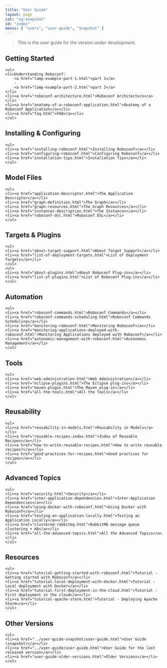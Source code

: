 ```yaml
---
title: "User Guide"
layout: page
cat: "ug-snapshot"
id: "index"
menus: [ "users", "user-guide", "Snapshot" ]
---
```


<!-- 
	We use HTML syntax in this page because we need CSS classes for floating.
	Markdown does not support it.
 -->

> This is the user guide for the version under development.


<div class="floated">
	<h2>Getting Started</h2>

	<ul>
	<li>Understanding Roboconf: 
		<a href="lamp-example-part-1.html">part 1</a>
		-
		<a href="lamp-example-part-2.html">part 2</a>
	</li>
	<li><a href="roboconf-architecture.html">Roboconf Architecture</a></li>
	<li><a href="anatomy-of-a-roboconf-application.html">Anatomy of a Roboconf Application</a></li>
	<li><a href="faq.html">FAQ</a></li>
	</ul>
</div>

<div class="floated">
	<h2>Installing &amp; Configuring</h2>

	<ul>
	<li><a href="installing-roboconf.html">Installing Roboconf</a></li>
	<li><a href="configuring-roboconf.html">Configuring Roboconf</a></li>
	<li><a href="installation-tips.html">Installation Tips</a></li>
	</ul>
</div>

<div class="floated">
	<h2>Model Files</h2>

	<ul>
	<li><a href="application-descriptor.html">The Application Descriptor</a></li>
	<li><a href="graph-definition.html">The Graph</a></li>
	<li><a href="graph-resources.html">The Graph Resources</a></li>
	<li><a href="instances-description.html">The Instances</a></li>
	<li><a href="roboconf-dsl.html">Roboconf DSL</a></li>
	</ul>
</div>

<div class="floated">
	<h2>Targets &amp; Plugins</h2>

	<ul>
	<li><a href="about-target-support.html">About Target Support</a></li>
	<li><a href="list-of-deployment-targets.html">List of Deployment Targets</a></li>
	</ul>
	<ul>
	<li><a href="about-plugins.html">About Roboconf Plug-ins</a></li>
	<li><a href="list-of-plugins.html">List of Roboconf Plug-ins</a></li>
	</ul>
</div>

<div class="floated">
	<h2>Automation</h2>

	<ul>
	<li><a href="roboconf-commands.html">Roboconf Commands</a></li>
	<li><a href="roboconf-commands-scheduling.html">Roboconf Commands Scheduling</a></li>
	<li><a href="monitoring-roboconf.html">Monitoring Roboconf</a></li>
	<li><a href="monitoring-applications-deployed-with-roboconf.html">Monitoring Applications deployed with Roboconf</a></li>
	<li><a href="autonomic-management-with-roboconf.html">Autonomic Management</a></li>
	</ul>
</div>

<div class="floated">
	<h2>Tools</h2>

	<ul>
	<li><a href="web-administration.html">Web Administration</a></li>
	<li><a href="eclipse-plugins.html">The Eclipse plug-ins</a></li>
	<li><a href="maven-plugin.html">The Maven plug-in</a></li>
	<li><a href="all-the-tools.html">All the Tools</a></li>
	</ul>
</div>

<div class="floated">
	<h2>Reusability</h2>

	<ul>
	<li><a href="reusability-in-models.html">Reusability in Models</a></li>
	<li><a href="reusable-recipes-index.html">Index of Reusable Recipes</a></li>
	<li><a href="how-to-write-reusable-recipes.html">How to write reusable recipes?</a></li>
	<li><a href="good-practices-for-recipes.html">Good practices for recipes</a></li>
	</ul>
</div>

<div class="floated">
	<h2>Advanced Topics</h2>

	<ul>
	<li><a href="security.html">Security</a></li>
	<li><a href="inter-application-dependencies.html">Inter-Application Dependencies</a></li>
	<li><a href="using-docker-with-roboconf.html">Using Docker with Roboconf</a></li>
	<li><a href="testing-an-application-locally.html">Testing an Application Locally</a></li>
	<li><a href="clustered-rabbitmq.html">RabbitMQ message queue clustering + HA</a></li>
	<li><a href="all-the-advanced-topics.html">All the Advanced Topics</a></li>
	</ul>
</div>

<div class="floated">
	<h2>Resources</h2>

	<ul>
	<li><a href="tutorial-getting-started-with-roboconf.html">Tutorial - Getting started with Roboconf</a></li>
	<li><a href="tutorial-local-deployment-with-docker.html">Tutorial - Local deployment with Docker</a></li>
	<li><a href="tutorial-first-deployment-in-the-cloud.html">Tutorial - First deployment in the cloud</a></li>
	<li><a href="tutorial-apache-storm.html">Tutorial - Deploying Apache Storm</a></li>
	</ul>
</div>

<!--To update on every release -->
<div class="floated">
	<h2>Other Versions</h2>

	<ul>
	<li><a href="../user-guide-snapshot/user-guide.html">User Guide (snapshot)</a></li>
	<li><a href="../user-guide/user-guide.html">User Guide for the last released version</a></li>
	<li><a href="user-guide-older-versions.html">Older Versions</a></li>
	</ul>
</div>

<div class="clear"></div>
